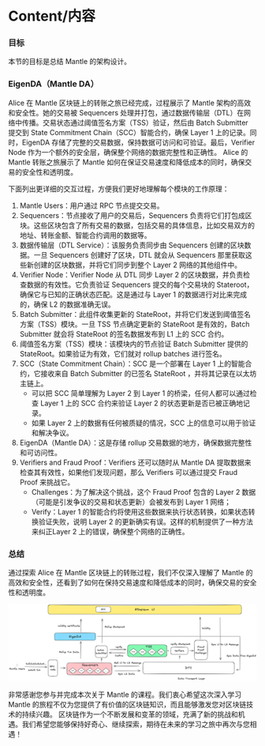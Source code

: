 # Content/内容

### 目标

本节的目标是总结 Mantle 的架构设计。

### **EigenDA（Mantle DA）**

Alice 在 Mantle 区块链上的转账之旅已经完成，过程展示了 Mantle 架构的高效和安全性。她的交易被 Sequencers 处理并打包，通过数据传输层（DTL）在网络中传播。交易状态通过阈值签名方案（TSS）验证，然后由 Batch Submitter 提交到 State Commitment Chain（SCC）智能合约，确保 Layer 1 上的记录。同时，EigenDA 存储了完整的交易数据，保持数据可访问和可验证。最后，Verifier Node 作为一个额外的安全层，确保整个网络的数据完整性和正确性。
Alice 的 Mantle 转账之旅展示了 Mantle 如何在保证交易速度和降低成本的同时，确保交易的安全性和透明度。

下面列出更详细的交互过程，方便我们更好地理解每个模块的工作原理：

1. Mantle Users：用户通过 RPC 节点提交交易。
2. Sequencers：节点接收了用户的交易后，Sequencers 负责将它们打包成区块。这些区块包含了所有交易的数据，包括交易的具体信息，比如交易双方的地址、转账金额、智能合约调用的数据等。
3. 数据传输层（DTL Service）：该服务负责同步由 Sequencers 创建的区块数据。一旦 Sequencers 创建好了区块，DTL 就会从 Sequencers 那里获取这些新创建的区块数据，并将它们同步到整个 Layer 2 网络的其他组件中。
4. Verifier Node：Verifier Node 从 DTL 同步 Layer 2 的区块数据，并负责检查数据的有效性。它负责验证 Sequencers 提交的每个交易块的 Stateroot，确保它与已知的正确状态匹配。这是通过与 Layer 1 的数据进行对比来完成的，确保 L2 的数据准确无误。
5. Batch Submitter：此组件收集更新的 StateRoot，并将它们发送到阈值签名方案（TSS）模块。一旦 TSS 节点确定更新的 StateRoot 是有效的，Batch Submitter 就会将 StateRoot 的签名数据发布到 L1 上的 SCC 合约。
6. 阈值签名方案（TSS）模块：该模块内的节点验证 Batch Submitter 提供的 StateRoot。如果验证为有效，它们就对 rollup batches 进行签名。
7. SCC（State Commitment Chain）：SCC 是一个部署在 Layer 1 上的智能合约，它接收来自 Batch Submitter 的已签名 StateRoot ，并将其记录在以太坊主链上。
    - 可以把 SCC 简单理解为 Layer 2 到 Layer 1 的桥梁，任何人都可以通过检查 Layer 1 上的 SCC 合约来验证 Layer 2 的状态更新是否已被正确地记录。
    - 如果 Layer 2 上的数据有任何被质疑的情况，SCC 上的信息可以用于验证和解决争议。
8. EigenDA（Mantle DA）：这是存储 rollup 交易数据的地方，确保数据完整性和可访问性。
9. Verifiers and Fraud Proof：Verifiers 还可以随时从 Mantle DA 提取数据来检查其有效性，如果他们发现问题，那么 Verifiers 可以通过提交 Fraud Proof 来挑战它。
    - Challenges：为了解决这个挑战，这个 Fraud Proof 包含的 Layer 2 数据（可能是引发争议的交易和状态更新）会被发布到 Layer 1 网络；
    - Verify：Layer 1 的智能合约将使用这些数据来执行状态转换，如果状态转换验证失败，说明 Layer 2 的更新确实有误。这样的机制提供了一种方法来纠正Layer 2 上的错误，确保整个网络的正确性。

### **总结**

通过探索 Alice 在 Mantle 区块链上的转账过程，我们不仅深入理解了 Mantle 的高效和安全性，还看到了如何在保持交易速度和降低成本的同时，确保交易的安全性和透明度。

![Untitled](./img/12-1.png)

非常感谢您参与并完成本次关于 Mantle 的课程。我们衷心希望这次深入学习 Mantle 的旅程不仅为您提供了有价值的区块链知识，而且能够激发您对区块链技术的持续兴趣。
区块链作为一个不断发展和变革的领域，充满了新的挑战和机遇。我们希望您能够保持好奇心、继续探索，期待在未来的学习之旅中再次与您相遇！